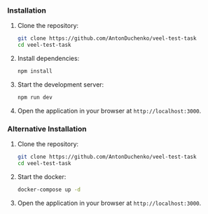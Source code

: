 ### Installation

1. Clone the repository:

   ```bash
   git clone https://github.com/AntonDuchenko/veel-test-task
   cd veel-test-task
   ```

2. Install dependencies:

   ```bash
   npm install
   ```

3. Start the development server:

   ```bash
   npm run dev
   ```

4. Open the application in your browser at `http://localhost:3000`.

### Alternative Installation

1. Clone the repository:

   ```bash
   git clone https://github.com/AntonDuchenko/veel-test-task
   cd veel-test-task
   ```

2. Start the docker:

   ```bash
   docker-compose up -d
   ```

3. Open the application in your browser at `http://localhost:3000`.
